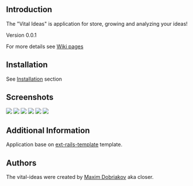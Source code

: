 Introduction
------------

The "Vital Ideas" is application for store, growing and analyzing your ideas!

Version 0.0.1

For more details see [Wiki pages](http://wiki.github.com/maxd/vital-ideas/)

Installation
------------

See [Installation](http://wiki.github.com/maxd/vital-ideas/installation) section

Screenshots
-----------

<a href="http://picasaweb.google.ru/lh/photo/4F3CEm_1H58ZNQ6hhXzuTg?feat=embedwebsite" target="_blank"><img src="http://lh4.ggpht.com/_t-RB-yPT4-A/S5lbrT09N6I/AAAAAAAAA0w/30mMBDKOvbc/s288/welcome-page.png" /></a>
<a href="http://picasaweb.google.ru/lh/photo/_bZnIq_F6O1x2KEX0E1lzg?feat=embedwebsite" target="_blank"><img src="http://lh6.ggpht.com/_t-RB-yPT4-A/S5lbr9dph5I/AAAAAAAAA00/sbBoshfgpHo/s288/public-idea-description.png" /></a>
<a href="http://picasaweb.google.ru/lh/photo/iq4yqtAFbtPE0GZJED9w_A?feat=embedwebsite" target="_blank"><img src="http://lh6.ggpht.com/_t-RB-yPT4-A/S5lbr7TxmqI/AAAAAAAAA04/rLyWl_OR5z4/s288/user-dashboard.png" /></a>
<a href="http://picasaweb.google.ru/lh/photo/keetnK1KHj2-McbcM3YZ9g?feat=embedwebsite" target="_blank"><img src="http://lh3.ggpht.com/_t-RB-yPT4-A/S5lbsceEJmI/AAAAAAAAA08/Fg0yHK_0rmM/s288/idea-description.png" /></a>
<a href="http://picasaweb.google.ru/lh/photo/TFt6FwMQ3VVVN46aZbHXvQ?feat=embedwebsite" target="_blank"><img src="http://lh5.ggpht.com/_t-RB-yPT4-A/S5lcEjo51iI/AAAAAAAAA1M/F5mE89dbC-A/s288/idea-editor.png" /></a>
<a href="http://picasaweb.google.ru/lh/photo/xA5TH-sVcBCCZ3EdAX4sVA?feat=embedwebsite" target="_blank"><img src="http://lh4.ggpht.com/_t-RB-yPT4-A/S5lbwOkWfFI/AAAAAAAAA1E/TmMHr3sNLqo/s288/feature-editor.png" /></a>

Additional Information
----------------------

Application base on [ext-rails-template](http://github.com/maxd/ext-rails-template) template.

Authors
-------

The vital-ideas were created by [Maxim Dobriakov](http://maksd.info) aka closer.